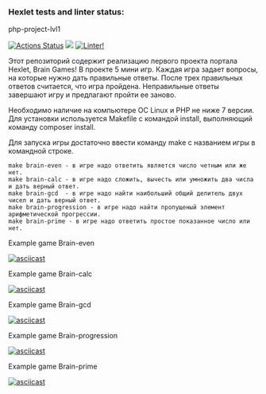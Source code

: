 ### Hexlet tests and linter status:
php-project-lvl1

[![Actions Status](https://github.com/CheshirSmil/php-project-lvl1/workflows/hexlet-check/badge.svg)](https://github.com/CheshirSmil/php-project-lvl1/actions)
<a href="https://codeclimate.com/github/CheshirSmil/php-project-lvl1/maintainability"><img src="https://api.codeclimate.com/v1/badges/4a45876e296a624651ba/maintainability" /></a>
[![Linter!](https://github.com/CheshirSmil/php-project-lvl1/actions/workflows/MakeLint.yml/badge.svg)](https://github.com/CheshirSmil/php-project-lvl1/actions/workflows/MakeLint.yml)

Этот репозиторий содержит реализацию первого проекта портала Hexlet, Brain Games! В проекте 5 мини игр.
Каждая игра задает вопросы, на которые нужно дать правильные ответы. После трех правильных ответов считается, что игра пройдена. 
Неправильные ответы завершают игру и предлагают пройти ее заново.

Необходимо наличие на компьютере ОС Linux и PHP не ниже 7 версии. 
Для установки используется Makefile с командой install, выполняющий команду composer install.

Для запуска игры достаточно ввести команду make с названием игры в командной строке.

    make brain-even - в игре надо ответить является число четным или же нет.
    make brain-calc - в игре надо сложить, вычесть или умножить два числа и дать верный ответ.
    make brain-gcd  - в игре надо найти наибольший общий делитель двух чисел и дать верный ответ.
    make brain-progression - в игре надо найти пропущеный элемент арифметической прогрессии.
    make brain-prime - в игре надо ответить простое показанное число или нет.

Example game Brain-even

[![asciicast](https://asciinema.org/a/513764.svg)](https://asciinema.org/a/513764)

Example game Brain-calc

[![asciicast](https://asciinema.org/a/513767.svg)](https://asciinema.org/a/513767)

Example game Brain-gcd

[![asciicast](https://asciinema.org/a/513769.svg)](https://asciinema.org/a/513769)

Example game Brain-progression

[![asciicast](https://asciinema.org/a/513770.svg)](https://asciinema.org/a/513770)

Example game Brain-prime

[![asciicast](https://asciinema.org/a/513775.svg)](https://asciinema.org/a/513775)
